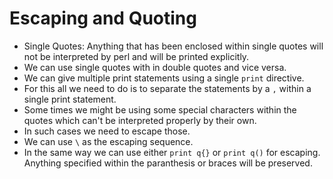 # Escaping and Quoting

- Single Quotes: Anything that has been enclosed within single quotes will not be interpreted by perl and will be printed explicitly.
- We can use single quotes with in double quotes and vice versa.
- We can give multiple print statements using a single `print` directive.
- For this all we need to do is to separate the statements by a `,` within a single print statement.
- Some times we might be using some special characters within the quotes which can't be interpreted properly by their own.
- In such cases we need to escape those.
- We can use `\` as the escaping sequence.
- In the same way we can use either `print q{}` or `print q()` for escaping. Anything specified within the paranthesis or braces will be preserved.
